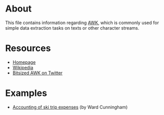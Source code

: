 # About

This file contains information regarding [AWK](http://awklang.org/), which is commonly used for simple data extraction tasks on texts or other character streams.

# Resources

* [Homepage](http://awklang.org/)
* [Wikipedia](https://en.wikipedia.org/wiki/AWK)
* [Bitsized AWK on Twitter](https://twitter.com/mawkic)

# Examples

* [Accounting of ski trip expenses](http://web.archive.org/web/20201111145343/http://c2.com/doc/expense/) (by Ward Cunningham)
